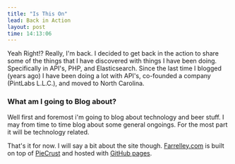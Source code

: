 ```yaml
---
title: "Is This On"
lead: Back in Action
layout: post
time: 14:13:06
---
```

Yeah Right!? Really, I'm back. I decided to get back in the action to share some of the things that I have discovered with things I have been doing. Specifically in API's, PHP, and Elasticsearch. Since the last time I blogged (years ago) I have been doing a lot with API's, co-founded a company (PintLabs L.L.C.), and moved to North Carolina.

### What am I going to Blog about?
Well first and foremost i'm going to blog about technology and beer stuff. I may from time to time blog about some general ongoings. For the most part it will be technology related.

That's it for now. I will say a bit about the site though. [Farrelley.com][3] is built on top of [PieCrust][1] and hosted with [GitHub pages][2].

[1]: http://bolt80.com/piecrust/ "PieCrust"
[2]: http://pages.github.com/    "GitHub Pages"
[3]: http://www.farrelley.com/   "Farrelley"